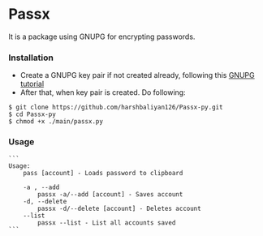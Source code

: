 # Passx
It is a package using GNUPG for encrypting passwords. 

### Installation 

 -  Create a GNUPG key pair if not created already, following this [GNUPG tutorial](https://www.gnupg.org/gph/en/manual/c14.html)
 -  After that, when key pair is created. Do following:

   ```console
   $ git clone https://github.com/harshbaliyan126/Passx-py.git
   $ cd Passx-py
   $ chmod +x ./main/passx.py
   ```

### Usage

    ```
    Usage:
        pass [account] - Loads password to clipboard

        -a , --add
            passx -a/--add [account] - Saves account
        -d, --delete
            passx -d/--delete [account] - Deletes account
        --list
            passx --list - List all accounts saved
    ```
    

